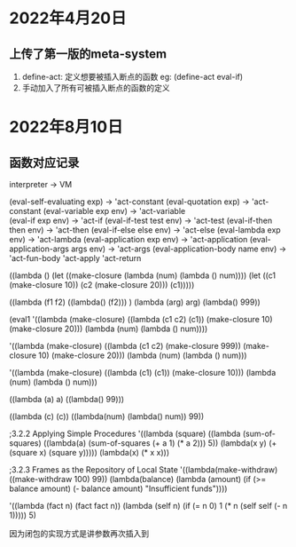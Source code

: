 # 2022年4月20日
## 上传了第一版的meta-system
1. define-act: 定义想要被插入断点的函数 eg: (define-act eval-if)
2. 手动加入了所有可被插入断点的函数的定义



# 2022年8月10日
## 函数对应记录

interpreter                         ->          VM

(eval-self-evaluating exp)          ->          'act-constant
(eval-quotation exp)                ->          'act-constant
(eval-variable exp env)             ->          'act-variable    
(eval-if exp env)                   ->          'act-if
(eval-if-test test env)             ->          'act-test
(eval-if-then then env)             ->          'act-then
(eval-if-else else env)             ->          'act-else
(eval-lambda exp env)               ->          'act-lambda
(eval-application exp env)          ->          'act-application
(eval-application-args args env)    ->          'act-args
(eval-application-body name env)    ->          'act-fun-body
                                                'act-apply
                                                'act-return






((lambda () (let ((make-closure
        (lambda (num)
          (lambda () num))))
  (let ((c1 (make-closure 10))
       (c2 (make-closure 20)))
  (c1)))))


((lambda (f1 f2) ((lambda() (f2))) ) (lambda (arg) arg) (lambda() 999))

(eval1 '((lambda (make-closure)
   ((lambda (c1 c2) (c1))
    (make-closure 10)
    (make-closure 20)))
 (lambda (num) (lambda () num))))

'((lambda (make-closure)
   ((lambda (c1 c2) (make-closure 999))
    (make-closure 10)
    (make-closure 20)))
 (lambda (num) (lambda () num)))

'((lambda (make-closure)
   ((lambda (c1) (c1))
    (make-closure 10)))
 (lambda (num) (lambda () num)))


((lambda (a) a) ((lambda() 99)))

((lambda (c) (c))
((lambda(num) (lambda() num)) 99))



;3.2.2  Applying Simple Procedures
'((lambda (square)
   ((lambda (sum-of-squares)
      ((lambda(a)
         (sum-of-squares (+ a 1) (* a 2))) 5))
      (lambda(x y) (+ (square x) (square y)))))
 (lambda(x) (* x x)))

;3.2.3  Frames as the Repository of Local State
'((lambda(make-withdraw) ((make-withdraw 100) 99))
(lambda(balance)
  (lambda (amount)
    (if (>= balance amount)
        (- balance amount)
        "Insufficient funds"))))

'((lambda (fact n)
   (fact fact n))
 (lambda (self n)
   (if (= n 0)
       1
       (* n (self self (- n 1)))))
 5)
 
因为闭包的实现方式是讲参数再次插入到